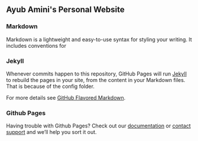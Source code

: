 ## Ayub Amini's Personal Website


### Markdown

Markdown is a lightweight and easy-to-use syntax for styling your writing. It includes conventions for

### Jekyll

Whenever commits happen to this repository, GitHub Pages will run [Jekyll](https://jekyllrb.com/) to rebuild the pages in your site, from the content in your Markdown files. That is because of the config folder.


For more details see [GitHub Flavored Markdown](https://guides.github.com/features/mastering-markdown/).

### Github Pages

Having trouble with Github Pages? Check out our [documentation](https://help.github.com/categories/github-pages-basics/) or [contact support](https://github.com/contact) and we’ll help you sort it out.
